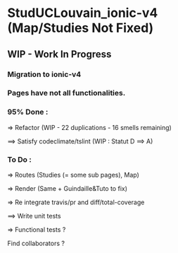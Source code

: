 # StudUCLouvain_ionic-v4 (Map/Studies Not Fixed)
## WIP - Work In Progress
### Migration to ionic-v4


### Pages have not all functionalities.


### 95% Done :

=> Refactor (WIP - 22 duplications - 16 smells remaining)

==> Satisfy codeclimate/tslint (WIP : Statut D ==> A)


### To Do :

=> Routes (Studies (= some sub pages), Map)

=> Render (Same + Guindaille&Tuto to fix)

=> Re integrate travis/pr and diff/total-coverage

==> Write unit tests

=> Functional tests ?


Find collaborators ?
